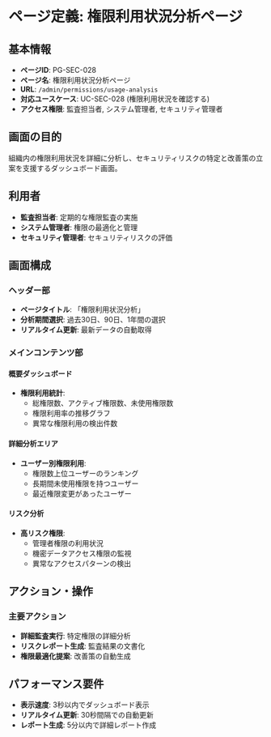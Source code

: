 # ページ定義: 権限利用状況分析ページ

## 基本情報

- **ページID**: PG-SEC-028
- **ページ名**: 権限利用状況分析ページ
- **URL**: `/admin/permissions/usage-analysis`
- **対応ユースケース**: UC-SEC-028 (権限利用状況を確認する)
- **アクセス権限**: 監査担当者, システム管理者, セキュリティ管理者

## 画面の目的

組織内の権限利用状況を詳細に分析し、セキュリティリスクの特定と改善策の立案を支援するダッシュボード画面。

## 利用者

- **監査担当者**: 定期的な権限監査の実施
- **システム管理者**: 権限の最適化と管理
- **セキュリティ管理者**: セキュリティリスクの評価

## 画面構成

### ヘッダー部
- **ページタイトル**: 「権限利用状況分析」
- **分析期間選択**: 過去30日、90日、1年間の選択
- **リアルタイム更新**: 最新データの自動取得

### メインコンテンツ部

#### 概要ダッシュボード
- **権限利用統計**:
  - 総権限数、アクティブ権限数、未使用権限数
  - 権限利用率の推移グラフ
  - 異常な権限利用の検出件数

#### 詳細分析エリア
- **ユーザー別権限利用**:
  - 権限数上位ユーザーのランキング
  - 長期間未使用権限を持つユーザー
  - 最近権限変更があったユーザー

#### リスク分析
- **高リスク権限**:
  - 管理者権限の利用状況
  - 機密データアクセス権限の監視
  - 異常なアクセスパターンの検出

## アクション・操作

### 主要アクション
- **詳細監査実行**: 特定権限の詳細分析
- **リスクレポート生成**: 監査結果の文書化
- **権限最適化提案**: 改善策の自動生成

## パフォーマンス要件

- **表示速度**: 3秒以内でダッシュボード表示
- **リアルタイム更新**: 30秒間隔での自動更新
- **レポート生成**: 5分以内で詳細レポート作成